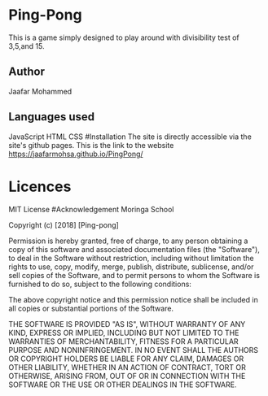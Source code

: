 # Ping-Pong
This is a game simply designed to play around with divisibility test of 3,5,and 15.
## Author
Jaafar Mohammed
## Languages used
JavaScript
HTML
CSS
#Installation
The site is directly accessible via the site's github pages.
This is the link to the website
https://jaafarmohsa.github.io/PingPong/
# Licences
MIT License
#Acknowledgement
Moringa School

Copyright (c) [2018] [Ping-pong]

Permission is hereby granted, free of charge, to any person obtaining a copy of this software and associated documentation files (the "Software"), to deal in the Software without restriction, including without limitation the rights to use, copy, modify, merge, publish, distribute, sublicense, and/or sell copies of the Software, and to permit persons to whom the Software is furnished to do so, subject to the following conditions:

The above copyright notice and this permission notice shall be included in all copies or substantial portions of the Software.

THE SOFTWARE IS PROVIDED "AS IS", WITHOUT WARRANTY OF ANY KIND, EXPRESS OR IMPLIED, INCLUDING BUT NOT LIMITED TO THE WARRANTIES OF MERCHANTABILITY, FITNESS FOR A PARTICULAR PURPOSE AND NONINFRINGEMENT. IN NO EVENT SHALL THE AUTHORS OR COPYRIGHT HOLDERS BE LIABLE FOR ANY CLAIM, DAMAGES OR OTHER LIABILITY, WHETHER IN AN ACTION OF CONTRACT, TORT OR OTHERWISE, ARISING FROM, OUT OF OR IN CONNECTION WITH THE SOFTWARE OR THE USE OR OTHER DEALINGS IN THE SOFTWARE.
